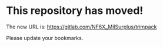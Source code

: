 # This repository has moved!

The new URL is: https://gitlab.com/NF6X_MilSurplus/trimpack

Please update your bookmarks.
